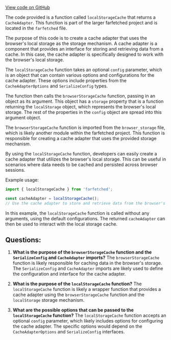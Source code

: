 [View code on GitHub](https://github.com/igorkamyshev/farfetched/packages/core/src/cache/adapters/local_storage.ts)

The code provided is a function called `localStorageCache` that returns a `CacheAdapter`. This function is part of the larger farfetched project and is located in the `farfetched` file.

The purpose of this code is to create a cache adapter that uses the browser's local storage as the storage mechanism. A cache adapter is a component that provides an interface for storing and retrieving data from a cache. In this case, the cache adapter is specifically designed to work with the browser's local storage.

The `localStorageCache` function takes an optional `config` parameter, which is an object that can contain various options and configurations for the cache adapter. These options include properties from the `CacheAdapterOptions` and `SerializeConfig` types.

The function then calls the `browserStorageCache` function, passing in an object as its argument. This object has a `storage` property that is a function returning the `localStorage` object, which represents the browser's local storage. The rest of the properties in the `config` object are spread into this argument object.

The `browserStorageCache` function is imported from the `browser_storage` file, which is likely another module within the farfetched project. This function is responsible for creating a cache adapter that uses the provided storage mechanism.

By using the `localStorageCache` function, developers can easily create a cache adapter that utilizes the browser's local storage. This can be useful in scenarios where data needs to be cached and persisted across browser sessions.

Example usage:

```javascript
import { localStorageCache } from 'farfetched';

const cacheAdapter = localStorageCache();
// Use the cache adapter to store and retrieve data from the browser's local storage
```

In this example, the `localStorageCache` function is called without any arguments, using the default configurations. The returned `cacheAdapter` can then be used to interact with the local storage cache.
## Questions: 
 1. **What is the purpose of the `browserStorageCache` function and the `SerializeConfig` and `CacheAdapter` imports?**
The `browserStorageCache` function is likely responsible for caching data in the browser's storage. The `SerializeConfig` and `CacheAdapter` imports are likely used to define the configuration and interface for the cache adapter.

2. **What is the purpose of the `localStorageCache` function?**
The `localStorageCache` function is likely a wrapper function that provides a cache adapter using the `browserStorageCache` function and the `localStorage` storage mechanism.

3. **What are the possible options that can be passed to the `localStorageCache` function?**
The `localStorageCache` function accepts an optional `config` parameter, which likely includes options for configuring the cache adapter. The specific options would depend on the `CacheAdapterOptions` and `SerializeConfig` interfaces.